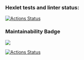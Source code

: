 ### Hexlet tests and linter status:

[![Actions Status](https://github.com/malafeev7/frontend-project-lvl1/workflows/hexlet-check/badge.svg)](https://github.com/malafeev7/frontend-project-lvl1/actions)

### Maintainability Badge

<a href="https://codeclimate.com/github/codeclimate/codeclimate/maintainability"><img src="https://api.codeclimate.com/v1/badges/a99a88d28ad37a79dbf6/maintainability" /></a>

[![Actions Status](https://github.com/malafeev7/frontend-project-lvl1/workflows/nodejs.yml/badge.svg)](https://github.com/malafeev7/frontend-project-lvl1/actions)
